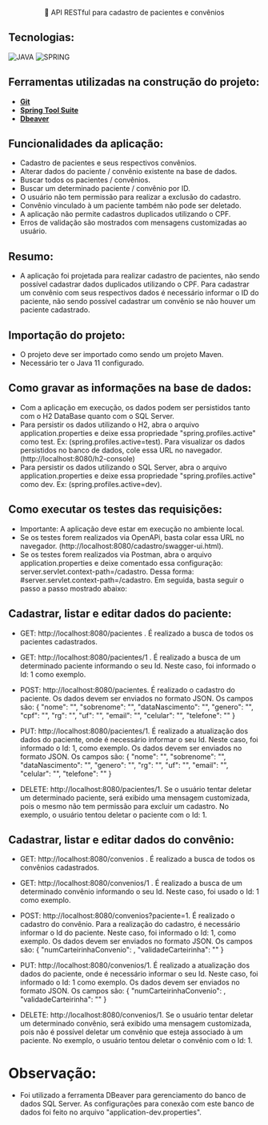 <p align="center">🚀 API RESTful para cadastro de pacientes e convênios</p>

## Tecnologias:
![JAVA](https://img.shields.io/static/v1?label=JAVA&message=BACKEND&color=0091EA&style=flat&logo=JAVA)
![SPRING](https://img.shields.io/static/v1?label=Spring&message=FRAMEWORK&color=0091EA&style=flat&logo=Spring)

## Ferramentas utilizadas na construção do projeto:
* [**Git**](https://git-scm.com/)
* [**Spring Tool Suite**](https://spring.io/tools)
* [**Dbeaver**](https://dbeaver.io/)

## Funcionalidades da aplicação:
* Cadastro de pacientes e seus respectivos convênios.
* Alterar dados do paciente / convênio existente na base de dados.
* Buscar todos os pacientes / convênios.
* Buscar um determinado paciente / convênio por ID.
* O usuário não tem permissão para realizar a exclusão do cadastro.
* Convênio vinculado à um paciente também não pode ser deletado.
* A aplicação não permite cadastros duplicados utilizando o CPF.
* Erros de validação são mostrados com mensagens customizadas ao usuário.

## Resumo:
* A aplicação foi projetada para realizar cadastro de pacientes, não sendo possível cadastrar dados duplicados utilizando o CPF. Para cadastrar um convênio com seus respectivos dados é necessário informar o ID do paciente, não sendo possível cadastrar um convênio se não houver um paciente cadastrado.

## Importação do projeto:
* O projeto deve ser importado como sendo um projeto Maven.
* Necessário ter o Java 11 configurado.

## Como gravar as informações na base de dados:
* Com a aplicação em execução, os dados podem ser persistidos tanto com o H2 DataBase quanto com o SQL Server.
* Para persistir os dados utilizando o H2, abra o arquivo application.properties e deixe essa propriedade "spring.profiles.active" como test. Ex: (spring.profiles.active=test). Para visualizar os dados persistidos no banco de dados, cole essa URL no navegador. (http://localhost:8080/h2-console)
* Para persistir os dados utilizando o SQL Server, abra o arquivo application.properties e deixe essa propriedade "spring.profiles.active" como dev. Ex: (spring.profiles.active=dev).

## Como executar os testes das requisições:
* Importante: A aplicação deve estar em execução no ambiente local.
* Se os testes forem realizados via OpenAPi, basta colar essa URL no navegador. (http://localhost:8080/cadastro/swagger-ui.html).
* Se os testes forem realizados via Postman, abra o arquivo application.properties e deixe comentado essa configuração: server.servlet.context-path=/cadastro. Dessa forma: #server.servlet.context-path=/cadastro. Em seguida, basta seguir o passo a passo mostrado abaixo:

## Cadastrar, listar e editar dados do paciente:
* GET: http://localhost:8080/pacientes . É realizado a busca de todos os pacientes cadastrados.

* GET: http://localhost:8080/pacientes/1 . É realizado a busca de um determinado paciente informando o seu Id. Neste caso, foi informado o Id: 1 como exemplo.

* POST: http://localhost:8080/pacientes. É realizado o cadastro do paciente. Os dados devem ser enviados no formato JSON. Os campos são:
{
    "nome": "",
    "sobrenome": "",
    "dataNascimento": "",
    "genero": "",
    "cpf": "",
    "rg": "",
    "uf": "",
    "email": "",
    "celular": "",
    "telefone": ""
}

* PUT: http://localhost:8080/pacientes/1. É realizado a atualização dos dados do paciente, onde é necessário informar o seu Id. Neste caso, foi informado o Id: 1, como exemplo. Os dados devem ser enviados no formato JSON. Os campos são:
{
    "nome": "",
    "sobrenome": "",
    "dataNascimento": "",
    "genero": "",
    "rg": "",
    "uf": "",
    "email": "",
    "celular": "",
    "telefone": ""
}

* DELETE: http://localhost:8080/pacientes/1. Se o usuário tentar deletar um determinado paciente, será exibido uma mensagem customizada, pois o mesmo não tem permissão para excluir um cadastro. No exemplo, o usuário tentou deletar o paciente com o Id: 1.


## Cadastrar, listar e editar dados do convênio:
* GET: http://localhost:8080/convenios . É realizado a busca de todos os convênios cadastrados.

* GET: http://localhost:8080/convenios/1 . É realizado a busca de um determinado convênio informando o seu Id. Neste caso, foi usado o Id: 1 como exemplo.

* POST: http://localhost:8080/convenios?paciente=1. É realizado o cadastro do convênio. Para a realização do cadastro, é necessário informar o Id do paciente. Neste caso, foi informado o Id: 1, como exemplo. Os dados devem ser enviados no formato JSON. Os campos são:
{
    "numCarteirinhaConvenio": ,
    "validadeCarteirinha": ""
}

* PUT: http://localhost:8080/convenios/1. É realizado a atualização dos dados do paciente, onde é necessário informar o seu Id. Neste caso, foi informado o Id: 1 como exemplo. Os dados devem ser enviados no formato JSON. Os campos são:
{
    "numCarteirinhaConvenio": ,
    "validadeCarteirinha": ""
}

* DELETE: http://localhost:8080/convenios/1. Se o usuário tentar deletar um determinado convênio, será exibido uma mensagem customizada, pois não é possível deletar um convênio que esteja associado à um paciente. No exemplo, o usuário tentou deletar o convênio com o Id: 1.


# Observação:
* Foi utilizado a ferramenta DBeaver para gerenciamento do banco de dados SQL Server. As configurações para conexão com este banco de dados foi feito no arquivo "application-dev.properties".
